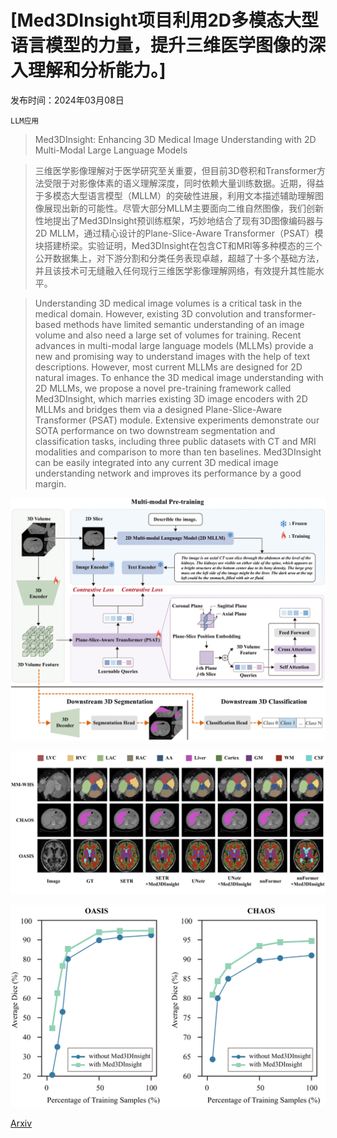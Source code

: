 # [Med3DInsight项目利用2D多模态大型语言模型的力量，提升三维医学图像的深入理解和分析能力。]

发布时间：2024年03月08日

`LLM应用`

> Med3DInsight: Enhancing 3D Medical Image Understanding with 2D Multi-Modal Large Language Models

> 三维医学影像理解对于医学研究至关重要，但目前3D卷积和Transformer方法受限于对影像体素的语义理解深度，同时依赖大量训练数据。近期，得益于多模态大型语言模型（MLLM）的突破性进展，利用文本描述辅助理解图像展现出新的可能性。尽管大部分MLLM主要面向二维自然图像，我们创新性地提出了Med3DInsight预训练框架，巧妙地结合了现有3D图像编码器与2D MLLM，通过精心设计的Plane-Slice-Aware Transformer（PSAT）模块搭建桥梁。实验证明，Med3DInsight在包含CT和MRI等多种模态的三个公开数据集上，对下游分割和分类任务表现卓越，超越了十多个基础方法，并且该技术可无缝融入任何现行三维医学影像理解网络，有效提升其性能水平。

> Understanding 3D medical image volumes is a critical task in the medical domain. However, existing 3D convolution and transformer-based methods have limited semantic understanding of an image volume and also need a large set of volumes for training. Recent advances in multi-modal large language models (MLLMs) provide a new and promising way to understand images with the help of text descriptions. However, most current MLLMs are designed for 2D natural images. To enhance the 3D medical image understanding with 2D MLLMs, we propose a novel pre-training framework called Med3DInsight, which marries existing 3D image encoders with 2D MLLMs and bridges them via a designed Plane-Slice-Aware Transformer (PSAT) module. Extensive experiments demonstrate our SOTA performance on two downstream segmentation and classification tasks, including three public datasets with CT and MRI modalities and comparison to more than ten baselines. Med3DInsight can be easily integrated into any current 3D medical image understanding network and improves its performance by a good margin.

![Med3DInsight项目利用2D多模态大型语言模型的力量，提升三维医学图像的深入理解和分析能力。](../../../paper_images/2403.05141/x1.png)

![Med3DInsight项目利用2D多模态大型语言模型的力量，提升三维医学图像的深入理解和分析能力。](../../../paper_images/2403.05141/x2.png)

![Med3DInsight项目利用2D多模态大型语言模型的力量，提升三维医学图像的深入理解和分析能力。](../../../paper_images/2403.05141/x3.png)

[Arxiv](https://arxiv.org/abs/2403.05141)